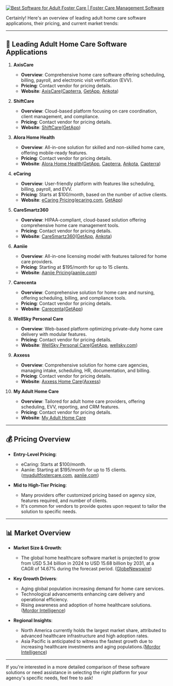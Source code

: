 [![Best Software for Adult Foster Care | Foster Care Management Software](https://tse3.mm.bing.net/th?id=OIP.JQFnC_khFVeexdnFo3ZybwHaHa\&pid=Api)](https://myadultfostercare.com/)

Certainly! Here's an overview of leading adult home care software applications, their pricing, and current market trends:

---

## 🧩 Leading Adult Home Care Software Applications

1. **AxisCare**

   * **Overview**: Comprehensive home care software offering scheduling, billing, payroll, and electronic visit verification (EVV).
   * **Pricing**: Contact vendor for pricing details.
   * **Website**: [AxisCare](https://www.axiscare.com/)([Capterra][1], [GetApp][2], [Ankota][3])

2. **ShiftCare**

   * **Overview**: Cloud-based platform focusing on care coordination, client management, and compliance.
   * **Pricing**: Contact vendor for pricing details.
   * **Website**: [ShiftCare](https://www.shiftcare.com/)([GetApp][2])

3. **Alora Home Health**

   * **Overview**: All-in-one solution for skilled and non-skilled home care, offering mobile-ready features.
   * **Pricing**: Contact vendor for pricing details.
   * **Website**: [Alora Home Health](https://www.alorahealth.com/)([GetApp][2], [Capterra][4], [Ankota][3], [Capterra][1])

4. **eCaring**

   * **Overview**: User-friendly platform with features like scheduling, billing, payroll, and EVV.
   * **Pricing**: Starts at \$100/month, based on the number of active clients.
   * **Website**: [eCaring Pricing](https://www.ecaring.com/homecare-software-pricing)([ecaring.com][5], [GetApp][2])

5. **CareSmartz360**

   * **Overview**: HIPAA-compliant, cloud-based solution offering comprehensive home care management tools.
   * **Pricing**: Contact vendor for pricing details.
   * **Website**: [CareSmartz360](https://www.caresmartz360.com/)([GetApp][2], [Ankota][3])

6. **Aaniie**

   * **Overview**: All-in-one licensing model with features tailored for home care providers.
   * **Pricing**: Starting at \$195/month for up to 15 clients.
   * **Website**: [Aaniie Pricing](https://aaniie.com/pricing/)([aaniie.com][6])

7. **Carecenta**

   * **Overview**: Comprehensive solution for home care and nursing, offering scheduling, billing, and compliance tools.
   * **Pricing**: Contact vendor for pricing details.
   * **Website**: [Carecenta](https://www.carecenta.com/)([GetApp][2])

8. **WellSky Personal Care**

   * **Overview**: Web-based platform optimizing private-duty home care delivery with modular features.
   * **Pricing**: Contact vendor for pricing details.
   * **Website**: [WellSky Personal Care](https://wellsky.com/personal-care-software/)([GetApp][2], [wellsky.com][7])

9. **Axxess**

   * **Overview**: Comprehensive solution for home care agencies, managing intake, scheduling, HR, documentation, and billing.
   * **Pricing**: Contact vendor for pricing details.
   * **Website**: [Axxess Home Care](https://www.axxess.com/home-care-software)([Axxess][8])

10. **My Adult Home Care**

    * **Overview**: Tailored for adult home care providers, offering scheduling, EVV, reporting, and CRM features.
    * **Pricing**: Contact vendor for pricing details.
    * **Website**: [My Adult Home Care](https://www.myadulthomecare.com/)

---

## 💰 Pricing Overview

* **Entry-Level Pricing**:

  * eCaring: Starts at \$100/month.
  * Aaniie: Starting at \$195/month for up to 15 clients.([myadultfostercare.com][9], [aaniie.com][6])

* **Mid to High-Tier Pricing**:

  * Many providers offer customized pricing based on agency size, features required, and number of clients.
  * It's common for vendors to provide quotes upon request to tailor the solution to specific needs.

---

## 📊 Market Overview

* **Market Size & Growth**:

  * The global home healthcare software market is projected to grow from USD 5.34 billion in 2024 to USD 15.68 billion by 2031, at a CAGR of 14.67% during the forecast period. ([GlobeNewswire][10])

* **Key Growth Drivers**:

  * Aging global population increasing demand for home care services.
  * Technological advancements enhancing care delivery and operational efficiency.
  * Rising awareness and adoption of home healthcare solutions.([Mordor Intelligence][11])

* **Regional Insights**:

  * North America currently holds the largest market share, attributed to advanced healthcare infrastructure and high adoption rates.&#x20;
  * Asia Pacific is anticipated to witness the fastest growth due to increasing healthcare investments and aging populations.([Mordor Intelligence][11])

---

If you're interested in a more detailed comparison of these software solutions or need assistance in selecting the right platform for your agency's specific needs, feel free to ask!

[1]: https://www.capterra.com/home-care-software/?utm_source=chatgpt.com "Best Home Care Software 2025 - Capterra"
[2]: https://www.getapp.com/healthcare-pharmaceuticals-software/home-care/?utm_source=chatgpt.com "Best Home Care Software 2025 - Reviews on 71+ Tools - GetApp"
[3]: https://www.ankota.com/blog/evv-software/best-evv-software?utm_source=chatgpt.com "The 10 Best EVV Software Solutions for Home Healthcare Agencies ..."
[4]: https://www.capterra.com/home-health-care-software/?utm_source=chatgpt.com "Best Home Health Care Software 2025 | Capterra"
[5]: https://www.ecaring.com/homecare-software-pricing?utm_source=chatgpt.com "Home Care Software Pricing - eCaring"
[6]: https://aaniie.com/pricing/?utm_source=chatgpt.com "Aaniie Software Pricing | Advanced Home Care Software"
[7]: https://wellsky.com/personal-care-software/?utm_source=chatgpt.com "Personal Care Software for Private Duty Home Care - WellSky"
[8]: https://www.axxess.com/home-care-software?utm_source=chatgpt.com "Home Care Software - Axxess"
[9]: https://myadultfostercare.com/?utm_source=chatgpt.com "Best Software for Adult Foster Care | Foster Care Management Software"
[10]: https://www.globenewswire.com/news-release/2024/12/18/2999060/0/en/Home-Healthcare-Software-Market-Analysis-Revolutionizing-Patient-Centric-Care-Exactitude-Consultancy.html?utm_source=chatgpt.com "Home Healthcare Software Market Analysis, Revolutionizing"
[11]: https://www.mordorintelligence.com/industry-reports/home-healthcare-software-market-industry?utm_source=chatgpt.com "Home Healthcare Software Market - Size, Share & Industry Analysis"
